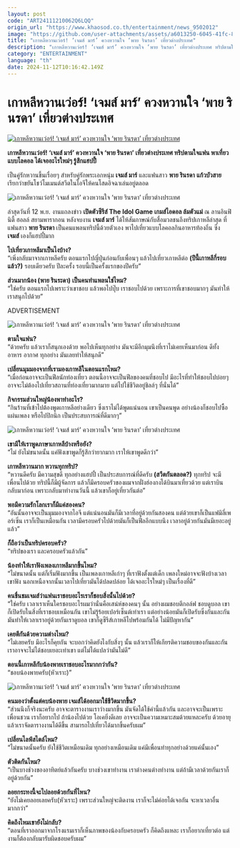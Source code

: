 ```yaml
---
layout: post
code: "ART24111210062Q6LQQ"
origin_url: "https://www.khaosod.co.th/entertainment/news_9502012"
image: "https://github.com/user-attachments/assets/a6013250-6045-41fc-884e-14b425acc39d"
title: "เกาหลีหวานเว่อร์! ‘เจมส์ มาร์’ ควงหวานใจ ‘พาย รินรดา’ เที่ยวต่างประเทศ"
description: "เกาหลีหวานเว่อร์! ‘เจมส์ มาร์’ ควงหวานใจ ‘พาย รินรดา’ เที่ยวต่างประเทศ ทริปตามใจแฟน พาเที่ยวแบบโลคอล ได้เจออะไรใหม่ๆ รู้สึกแฮปปี้"
category: "ENTERTAINMENT"
language: "th"
date: 2024-11-12T10:16:42.149Z
---
```


# เกาหลีหวานเว่อร์! ‘เจมส์ มาร์’ ควงหวานใจ ‘พาย รินรดา’ เที่ยวต่างประเทศ

[![เกาหลีหวานเว่อร์! ‘เจมส์ มาร์’ ควงหวานใจ ‘พาย รินรดา’ เที่ยวต่างประเทศ](https://www.khaosod.co.th/wpapp/uploads/2024/11/james_pai_121167-1.jpg "เกาหลีหวานเว่อร์! ‘เจมส์ มาร์’ ควงหวานใจ ‘พาย รินรดา’ เที่ยวต่างประเทศ")](https://www.khaosod.co.th/wpapp/uploads/2024/11/james_pai_121167-1.jpg)

**เกาหลีหวานเว่อร์! ‘เจมส์ มาร์’ ควงหวานใจ ‘พาย รินรดา’ เที่ยวต่างประเทศ ทริปตามใจแฟน พาเที่ยวแบบโลคอล ได้เจออะไรใหม่ๆ รู้สึกแฮปปี้**

เป็นคู่รักหวานขึ้นเรื่อยๆ สำหรับคู่รักพระเอกหนุ่ม **เจมส์ มาร์** และแฟนสาว **พาย รินรดา** **แก้วบัวสาย** เรียกว่าขยันโชว์โมเมนต์สวีตในไอจีให้คนโสดอิจฉาเล่นอยู่ตลอด

![เกาหลีหวานเว่อร์! ‘เจมส์ มาร์’ ควงหวานใจ ‘พาย รินรดา’ เที่ยวต่างประเทศ ](https://www.khaosod.co.th/wpapp/uploads/2024/11/james_pai_121167-7.jpg)

ล่าสุดวันที่ 12 พ.ย. งานแถลงข่าว **เปิดตัวซีรีส์ The Idol Game เกมส์ไอดอล ล้มตัวแม่** ณ ลานอินฟินิตี้ ฮอลล์ สยามพารากอน หลังจบงาน **เจมส์ มาร์** ได้ให้สัมภาษณ์กับสื่อมวลชนถึงทริปเกาหลีล่าสุด ที่แฟนสาว **พาย รินรดา** เป็นคนแพลนทริปนี้ด้วยตัวเอง พาไปเที่ยวแบบโลคอลกินอาหารท้องถิ่น ซึ่ง **เจมส์** เองก็แฮปปี้มาก

**ไปเที่ยวเกาหลีมาเป็นไงบ้าง?**  
“เพิ่งกลับมาจากเกาหลีครับ ตอนแรกไปญี่ปุ่นก่อนกับเพื่อนๆ แล้วไปเที่ยวเกาหลีต่อ **(ปีนี้เกาหลีกี่รอบแล้ว?)** รอบเดียวครับ ปีละครั้ง รอบนี้เป็นครั้งแรกของปีครับ”

**ส่วนมากน้อง (พาย รินระดา) เป็นคนทำแพลนใช่ไหม?**  
“ใช่ครับ ตอนแรกไปเพราะว่าเขาชอบ แล้วพอไปปุ๊บ เราชอบไปด้วย เพราะการที่เขาชอบมากๆ มันทำให้เราสนุกไปด้วย”

ADVERTISEMENT

![เกาหลีหวานเว่อร์! ‘เจมส์ มาร์’ ควงหวานใจ ‘พาย รินรดา’ เที่ยวต่างประเทศ ](https://www.khaosod.co.th/wpapp/uploads/2024/11/james_pai_121167-6.jpg)

**ตามใจแฟน?**  
“ด้วยครับ แล้วเราก็สนุกเองด้วย พอไปเห็นทุกอย่าง มันจะมีอีกมุมนึงที่เราไม่เคยเห็นมาก่อน ดีทั้งอาหาร อากาศ ทุกอย่าง มันเลยทำให้สนุกดี”

**เปลี่ยนมุมมองจากที่เรามองเกาหลีในตอนแรกไหม?**  
“เมื่อก่อนอาจจะเป็นฟีลนักท่องเที่ยว ตอนนี้อาจจะเป็นฟีลของคนที่ชอบไป มีอะไรที่ทำให้ชอบไปบ่อยๆ อาจจะไม่ต้องไปเที่ยวสถานที่ท่องเที่ยวมากมาย แต่ไปใช้ชีวิตอยู่ชิลล์ๆ ที่นั่นได้”

**กิจกรรมส่วนใหญ่น้องพาทำอะไร?**  
“กินร้านที่เข้าไปต้องพูดเกาหลีอย่างเดียว ซึ่งเราไม่ได้พูดแน่นอน เขาเป็นคนพูด อย่างน้องก็ชอบไปซื้อแผ่นเพลง หรือไปปิกนิก เป็นประสบการณ์ที่ดีมากๆ”

![เกาหลีหวานเว่อร์! ‘เจมส์ มาร์’ ควงหวานใจ ‘พาย รินรดา’ เที่ยวต่างประเทศ ](https://www.khaosod.co.th/wpapp/uploads/2024/11/james_pai_121167-5.jpg)

**เขามีให้เราพูดภาษาเกาหลีบ้างหรือยัง?**  
“ไม่ ยังไม่ขนาดนั้น แค่ฟังเขาพูดก็รู้สึกว่ายากมาก เราให้เขาพูดดีกว่า”

**เกาหลีหวานมาก หวานทุกทริป?**  
“หวานดีครับ มีความสุขดี ทุกอย่างแฮปปี้ เป็นประสบการณ์ที่ดีครับ **(สวีตกันตลอด?)** ทุกทริป จะมีเพื่อนไปด้วย ทริปนี้ก็มีผู้จัดการ แล้วก็มีครอบครัวของผมจากฝั่งฮ่องกงได้บินมาเที่ยวด้วย แต่เราบินกลับมาก่อน เพราะกลับมาทำงานวันนี้ แล้วเขาก็อยู่เที่ยวกันต่อ”

**พอมีความรักโลกเราก็มีแค่สองคน?**  
“อันนั้นอาจจะเป็นมุมมองจากไอจี แต่แน่นอนมันก็มีเวลาที่อยู่ด้วยกันสองคน แต่ด้วยเขาก็เป็นแฟมิลี่เพอร์เซิ่น เราก็เป็นเหมือนกัน เวลามีครอบครัวไปด้วยมันก็เป็นฟีลอีกแบบนึง เวลาอยู่ด้วยกันมันมีเยอะอยู่แล้ว”

**ก็ถือว่าเป็นทริปครอบครัว?**  
“ทริปของเรา และครอบครัวแล้วกัน”

**น้องทำให้เราฟังเพลงเกาหลีมากขึ้นไหม?**  
“ไม่ขนาดนั้น แต่ก็เริ่มฟังมากขึ้น เป็นเพลงเกาหลีเก่าๆ ที่เราฟังตั้งแต่เด็ก เพลงใหม่อาจจะฟังบ้างเวลาเขาฟัง นอกเหนือจากนั้นเวลาไปเที่ยวมันได้ปลดปล่อย ได้เจออะไรใหม่ๆ เป็นเรื่องที่ดี”

**คนชื่นชมเจมส์ว่าแฟนเราชอบอะไรเราก็ชอบสิ่งนั้นไปด้วย?**  
“ใช่ครับ เวลาเราเห็นใครชอบอะไรผมว่านั่นคือเสน่ห์ของคนๆ นั้น อย่างผมชอบตีกอล์ฟ ชอบดูบอล เขาก็เปิดรับในสิ่งที่เราชอบเหมือนกัน เขาไม่รู้ร้อยเปอร์เซ็นต์เท่าเรา แต่อย่างน้อยมันก็เปิดรับซึ่งกันและกัน มันทำให้เวลาเราอยู่ด้วยกันเราดูบอล เขาก็ดูซีรีส์เกาหลีไปพร้อมกันได้ ไม่มีปัญหากัน”

**เคยตีกันด้วยความต่างไหม?**  
“ไม่เลยครับ มีอะไรก็คุยกัน จะบอกว่าคิดยังไงกับสิ่งๆ นั้น แล้วเราก็ให้เกียรติความชอบของกันและกัน เราอาจจะไม่ได้ชอบเยอะเท่าเขา แต่ไม่ได้แปลว่ามันไม่ดี”

**ตอนนี้เกาหลีกับน้องพายเราชอบอะไรมากกว่ากัน?**  
“ชอบน้องพายครับ(หัวเราะ)”

![เกาหลีหวานเว่อร์! ‘เจมส์ มาร์’ ควงหวานใจ ‘พาย รินรดา’ เที่ยวต่างประเทศ ](https://www.khaosod.co.th/wpapp/uploads/2024/11/james_pai_121167-4.jpg)

**คนมองว่าตั้งแต่คบน้องพาย เจมส์ได้ออกมาใช้ชีวิตมากขึ้น?**  
“ส่วนนึงก็จริงนะครับ อาจจะตารางงานเราว่างมากขึ้น มันจัดได้ใช้คำนี้แล้วกัน และอาจจะเป็นเพราะเพื่อนชวน เราก็อยากไป ถ้าน้องไปด้วย โอเคยิ่งดีเลย อาจจะเป็นความเหมาะสมด้วยแหละครับ ด้วยอายุ แล้วเราจัดตารางงานได้ดีขึ้น สามารถไปเที่ยวได้มากขึ้นครับผม”

**เปลี่ยนไลฟ์สไตล์ไหม?**  
“ไม่ขนาดนั้นครับ ยังใช้ชีวิตเหมือนเดิม ทุกอย่างเหมือนเดิม แค่มีเพื่อนทำทุกอย่างด้วยแค่นั้นเอง”

**ตัวติดกันไหม?**  
“เป็นบางช่วงของอาทิตย์แล้วกันครับ บางช่วงเขาทำงาน เราต่างคนต่างทำงาน แต่ถ้ามีเวลาด้วยกันเราก็อยู่ด้วยกัน”

**ลอยกระทงนี้จะไปลอยด้วยกันที่ไหน?**  
“ยังไม่เคยลอยเลยครับ(หัวเราะ) เพราะส่วนใหญ่จะติดงาน เราก็จะไม่ค่อยได้เจอกัน จะหาเวลาอื่นมากกว่า”

**คิดถึงไหมเขายังไม่กลับ?**  
“ตอนที่เราออกมาจากโรงแรมเราก็เห็นภาพของน้องกับครอบครัว ก็คิดถึงแหละ เราก็อยากเที่ยวต่อ แต่งานก็ต้องกลับมารับผิดชอบครับผม”